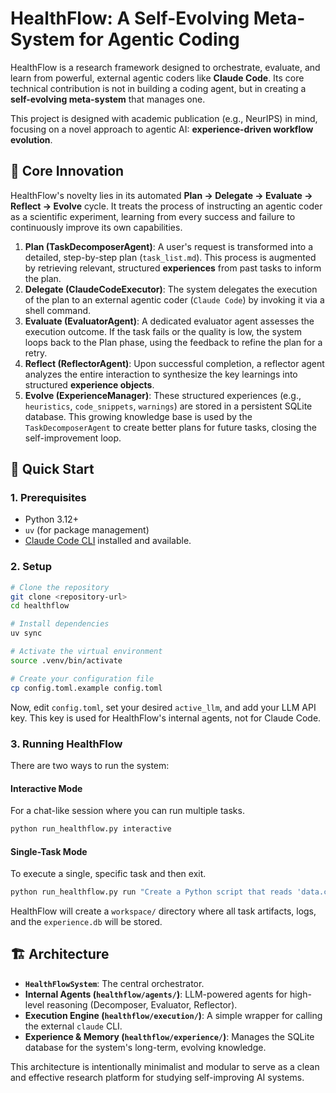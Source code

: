 # HealthFlow: A Self-Evolving Meta-System for Agentic Coding

HealthFlow is a research framework designed to orchestrate, evaluate, and learn from powerful, external agentic coders like **Claude Code**. Its core technical contribution is not in building a coding agent, but in creating a **self-evolving meta-system** that manages one.

This project is designed with academic publication (e.g., NeurIPS) in mind, focusing on a novel approach to agentic AI: **experience-driven workflow evolution**.

## 🌟 Core Innovation

HealthFlow's novelty lies in its automated **Plan -> Delegate -> Evaluate -> Reflect -> Evolve** cycle. It treats the process of instructing an agentic coder as a scientific experiment, learning from every success and failure to continuously improve its own capabilities.

1.  **Plan (TaskDecomposerAgent)**: A user's request is transformed into a detailed, step-by-step plan (`task_list.md`). This process is augmented by retrieving relevant, structured **experiences** from past tasks to inform the plan.
2.  **Delegate (ClaudeCodeExecutor)**: The system delegates the execution of the plan to an external agentic coder (`Claude Code`) by invoking it via a shell command.
3.  **Evaluate (EvaluatorAgent)**: A dedicated evaluator agent assesses the execution outcome. If the task fails or the quality is low, the system loops back to the Plan phase, using the feedback to refine the plan for a retry.
4.  **Reflect (ReflectorAgent)**: Upon successful completion, a reflector agent analyzes the entire interaction to synthesize the key learnings into structured **experience objects**.
5.  **Evolve (ExperienceManager)**: These structured experiences (e.g., `heuristics`, `code_snippets`, `warnings`) are stored in a persistent SQLite database. This growing knowledge base is used by the `TaskDecomposerAgent` to create better plans for future tasks, closing the self-improvement loop.

## 🚀 Quick Start

### 1. Prerequisites
- Python 3.12+
- `uv` (for package management)
- [Claude Code CLI](https://docs.anthropic.com/claude/docs/claude-code) installed and available.

### 2. Setup
```bash
# Clone the repository
git clone <repository-url>
cd healthflow

# Install dependencies
uv sync

# Activate the virtual environment
source .venv/bin/activate

# Create your configuration file
cp config.toml.example config.toml
```
Now, edit `config.toml`, set your desired `active_llm`, and add your LLM API key. This key is used for HealthFlow's internal agents, not for Claude Code.

### 3. Running HealthFlow

There are two ways to run the system:

#### Interactive Mode
For a chat-like session where you can run multiple tasks.
```bash
python run_healthflow.py interactive
```

#### Single-Task Mode
To execute a single, specific task and then exit.
```bash
python run_healthflow.py run "Create a Python script that reads 'data.csv', calculates the average of the 'age' column, and prints the result."
```
HealthFlow will create a `workspace/` directory where all task artifacts, logs, and the `experience.db` will be stored.

## 🏗️ Architecture

-   **`HealthFlowSystem`**: The central orchestrator.
-   **Internal Agents (`healthflow/agents/`)**: LLM-powered agents for high-level reasoning (Decomposer, Evaluator, Reflector).
-   **Execution Engine (`healthflow/execution/`)**: A simple wrapper for calling the external `claude` CLI.
-   **Experience & Memory (`healthflow/experience/`)**: Manages the SQLite database for the system's long-term, evolving knowledge.

This architecture is intentionally minimalist and modular to serve as a clean and effective research platform for studying self-improving AI systems.